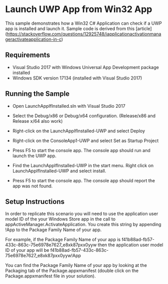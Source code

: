 # Launch UWP App from Win32 App

This sample demonstrates how a Win32 C# Application can check if a UWP app is installed and launch it. Sample code is derived from this [article] (https://stackoverflow.com/questions/12925748/iapplicationactivationmanageractivateapplication-in-c)

## Requirements

* Visual Studio 2017 with Windows Universal App Development package installed
* Windows SDK version 17134 (installed with Visual Studio 2017)

## Running the Sample

* Open LaunchAppIfInstalled.sln with Visual Studio 2017

* Select the Debug/x86 or Debug/x64 configuration. (Release/x86 and Release x/64 also work)

* Right-click on the LaunchAppIfInstalled-UWP and select Deploy

* Right-click on the ConsoleApp1-UWP and select Set as Startup Project

* Press F5 to start the console app. The console app should run and launch the UWP app.

* Find the LaunchAppIfInstalled-UWP in the start menu. Right click on LaunchAppIfInstalled-UWP and select install.

* Press F5 to start the console app. The console app should report the app was not found.


##  Setup Instructions

In order to replicate this scenario you will need to use the application user model ID of the your Windows Store app in the call to appActiveManager.ActivateApplication. You create this
string by appending !App to the Package Family Name of your app.

For example, if the Package Family Name of your app is f41b88ad-fb57-433c-863c-75e6978e7627_e8xk87pxx0yyw then the application user model ID of your app will be f41b88ad-fb57-433c-863c-75e6978e7627_e8xk87pxx0yyw!App

You can find the Package Family Name of your app by looking at the Packaging tab of the Package.appxmanifest (double click on the Package.appxmanifest file in your solution).


